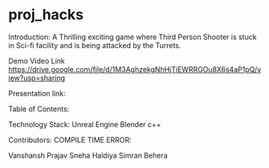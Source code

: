 # proj_hacks
Introduction:
A Thrilling exciting game where Third Person Shooter is stuck in Sci-fi facility and is being attacked by the Turrets.

Demo Video Link
https://drive.google.com/file/d/1M3AghzekgNhHjTiEWRRGOu8X6s4aP1pQ/view?usp=sharing

Presentation link:


Table of Contents:

Technology Stack:
Unreal Engine
Blender
c++

Contributors:
COMPILE TIME ERROR:

Vanshansh Prajav
Sneha Haldiya
Simran Behera
